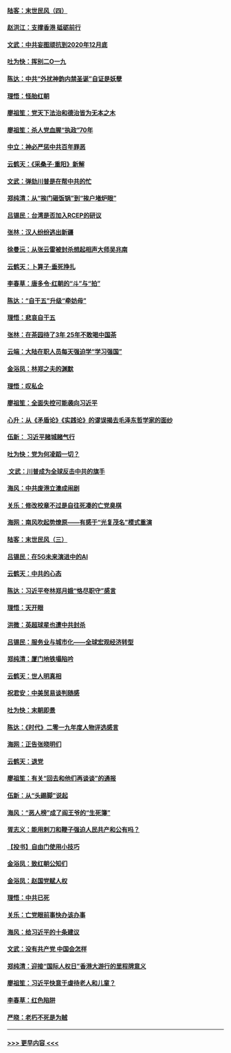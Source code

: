#### [陆客：末世民风（四）](../pages/nsc993/n11749203.md?t=12280901) 
#### [赵洪江：支撑香港 砥砺前行](../pages/nsc993/n11748482.md?t=12280901) 
#### [文武：中共妄图顽抗到2020年12月底](../pages/nsc993/n11748446.md?t=12280901) 
#### [吐为快：挥别二O一九](../pages/nsc993/n11748411.md?t=12280901) 
#### [陈达：中共“外扰神韵内禁圣诞”自证是妖孽](../pages/nsc993/n11748226.md?t=12280901) 
#### [理悟：怪胎红朝](../pages/nsc993/n11748206.md?t=12280901) 
#### [廖祖笙：党天下法治和德治皆为无本之木](../pages/nsc993/n11748135.md?t=12280901) 
#### [廖祖笙：杀人党血腥“执政”70年](../pages/nsc993/n11745144.md?t=12280901) 
#### [中立：神必严惩中共百年罪恶](../pages/nsc993/n11744970.md?t=12280901) 
#### [云鹤天：《采桑子‧重阳》新解](../pages/nsc993/n11744948.md?t=12280901) 
#### [文武：弹劾川普是在帮中共的忙](../pages/nsc993/n11744758.md?t=12280901) 
#### [郑纯清：从“挨门砸饭锅”到“挨户堵炉眼”](../pages/nsc993/n11744745.md?t=12280901) 
#### [吕锡民：台湾是否加入RCEP的研议](../pages/nsc993/n11744701.md?t=12280901) 
#### [张林：汉人纷纷逃出新疆](../pages/nsc993/n11743530.md?t=12280901) 
#### [徐曼沅：从张云雷被封杀想起相声大师吴兆南](../pages/nsc993/n11741816.md?t=12280901) 
#### [云鹤天：卜算子‧垂死挣扎](../pages/nsc993/n11739956.md?t=12280901) 
#### [李春草：唐多令‧红朝的“斗”与“拍”](../pages/nsc993/n11739830.md?t=12280901) 
#### [陈达：“自干五”升级“牵妨母”](../pages/nsc993/n11739724.md?t=12280901) 
#### [理悟：悲哀自干五](../pages/nsc993/n11739547.md?t=12280901) 
#### [张林：在茶园待了3年 25年不敢喝中国茶](../pages/nsc993/n11739240.md?t=12280901) 
#### [云端：大陆在职人员每天强迫学“学习强国”](../pages/nsc993/n11738735.md?t=12280901) 
#### [金浴凤：林郑之夫的渊默](../pages/nsc993/n11737735.md?t=12280901) 
#### [理悟：叹私企](../pages/nsc993/n11737715.md?t=12280901) 
#### [廖祖笙：全面失控可能袭向习近平](../pages/nsc993/n11737704.md?t=12280901) 
#### [心升：从《矛盾论》《实践论》的谬误揭去毛泽东哲学家的面纱](../pages/nsc993/n11736962.md?t=12280901) 
#### [伍新： 习近平赌城赌气行](../pages/nsc993/n11736929.md?t=12280901) 
#### [吐为快：党为何凌蹈一切？](../pages/nsc993/n11736915.md?t=12280901) 
#### [ 文武：川普成为全球反击中共的旗手](../pages/nsc993/n11736882.md?t=12280901) 
#### [海风：中共废港立澳成闹剧](../pages/nsc993/n11735857.md?t=12280901) 
#### [关乐：修改校章不过是自往死凑的亡党臭棋](../pages/nsc993/n11735097.md?t=12280901) 
#### [海网：南风吹起势燎原——有感于“光复茂名”模式重演](../pages/nsc993/n11732308.md?t=12280901) 
#### [陆客：末世民风（三）](../pages/nsc993/n11732211.md?t=12280901) 
#### [吕锡民：在5G未来演进中的AI](../pages/nsc993/n11730010.md?t=12280901) 
#### [云鹤天：中共的心态](../pages/nsc993/n11729906.md?t=12280901) 
#### [陈达：习近平夸林郑月娥“恪尽职守”感言](../pages/nsc993/n11729881.md?t=12280901) 
#### [理悟：天开眼](../pages/nsc993/n11729699.md?t=12280901) 
#### [洪微：英超球星也遭中共封杀](../pages/nsc993/n11727243.md?t=12280901) 
#### [吕锡民：服务业与城市化——全球宏观经济转型](../pages/nsc993/n11725845.md?t=12280901) 
#### [郑纯清：厦门地铁塌陷吟](../pages/nsc993/n11725813.md?t=12280901) 
#### [云鹤天：世人明真相](../pages/nsc993/n11725621.md?t=12280901) 
#### [祝君安：中美贸易谈判随感](../pages/nsc993/n11725609.md?t=12280901) 
#### [吐为快：末朝即景](../pages/nsc993/n11723365.md?t=12280901) 
#### [陈达：《时代》二零一九年度人物评选感言](../pages/nsc993/n11723337.md?t=12280901) 
#### [海网：正告张晓明们](../pages/nsc993/n11723228.md?t=12280901) 
#### [云鹤天：退党](../pages/nsc993/n11723056.md?t=12280901) 
#### [廖祖笙：有关“回去和他们再谈谈”的通报](../pages/nsc993/n11722442.md?t=12280901) 
#### [伍新：从“头踢脚”说起](../pages/nsc993/n11722429.md?t=12280901) 
#### [海风：“恶人榜”成了阎王爷的“生死簿”](../pages/nsc993/n11722272.md?t=12280901) 
#### [胥志义：能用剌刀和鞭子强迫人民共产和公有吗？](../pages/nsc993/n11720569.md?t=12280901) 
#### [【投书】自由门使用小技巧](../pages/nsc993/n11720180.md?t=12280901) 
#### [金浴凤：致红朝公知们](../pages/nsc993/n11720563.md?t=12280901) 
#### [金浴凤：赵国党赋人权](../pages/nsc993/n11720533.md?t=12280901) 
#### [理悟：中共已死](../pages/nsc993/n11720233.md?t=12280901) 
#### [关乐：亡党眼前事快办该办事](../pages/nsc993/n11719160.md?t=12280901) 
#### [海风：给习近平的十条建议](../pages/nsc993/n11717616.md?t=12280901) 
#### [文武：没有共产党 中国会怎样](../pages/nsc993/n11717584.md?t=12280901) 
#### [郑纯清：迎接“国际人权日”香港大游行的里程牌意义](../pages/nsc993/n11717417.md?t=12280901) 
#### [廖祖笙：习近平快意于虐待老人和儿童？](../pages/nsc993/n11715313.md?t=12280901) 
#### [李春草：红色陷阱](../pages/nsc993/n11715029.md?t=12280901) 
#### [严晓：老朽不死是为贼](../pages/nsc993/n11712910.md?t=12280901) 

----
#### [ >>> 更早内容 <<< ](../indexes/nsc993-earlier.md)
